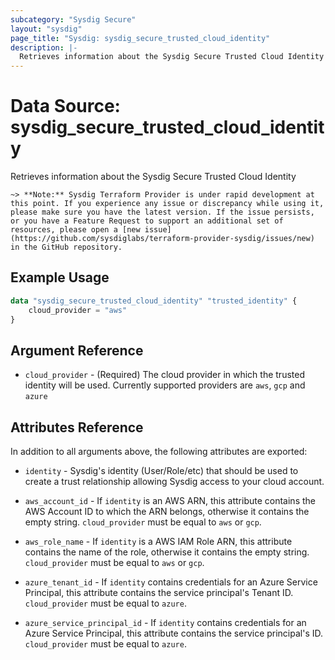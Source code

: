 ```yaml
---
subcategory: "Sysdig Secure"
layout: "sysdig"
page_title: "Sysdig: sysdig_secure_trusted_cloud_identity"
description: |-
  Retrieves information about the Sysdig Secure Trusted Cloud Identity
---
```


# Data Source: sysdig_secure_trusted_cloud_identity

Retrieves information about the Sysdig Secure Trusted Cloud Identity

`~> **Note:** Sysdig Terraform Provider is under rapid development at this point. If you experience any issue or discrepancy while using it, please make sure you have the latest version. If the issue persists, or you have a Feature Request to support an additional set of resources, please open a [new issue](https://github.com/sysdiglabs/terraform-provider-sysdig/issues/new) in the GitHub repository.`

## Example Usage

```terraform
data "sysdig_secure_trusted_cloud_identity" "trusted_identity" {
	cloud_provider = "aws"
}
```

## Argument Reference

* `cloud_provider` - (Required) The cloud provider in which the trusted identity will be used. Currently supported providers are `aws`, `gcp` and `azure` 


## Attributes Reference

In addition to all arguments above, the following attributes are exported:

* `identity` - Sysdig's identity (User/Role/etc) that should be used to create a trust relationship allowing Sysdig access to your cloud account.

* `aws_account_id` - If `identity` is an AWS ARN, this attribute contains the AWS Account ID to which the ARN belongs, otherwise it contains the empty string. `cloud_provider` must be equal to `aws` or `gcp`.

* `aws_role_name` - If `identity` is a AWS IAM Role ARN, this attribute contains the name of the role, otherwise it contains the empty string. `cloud_provider` must be equal to `aws` or `gcp`.

* `azure_tenant_id` - If `identity` contains credentials for an Azure Service Principal, this attribute contains the service principal's Tenant ID. `cloud_provider` must be equal to `azure`.

* `azure_service_principal_id` - If `identity` contains credentials for an Azure Service Principal, this attribute contains the service principal's ID. `cloud_provider` must be equal to `azure`.

